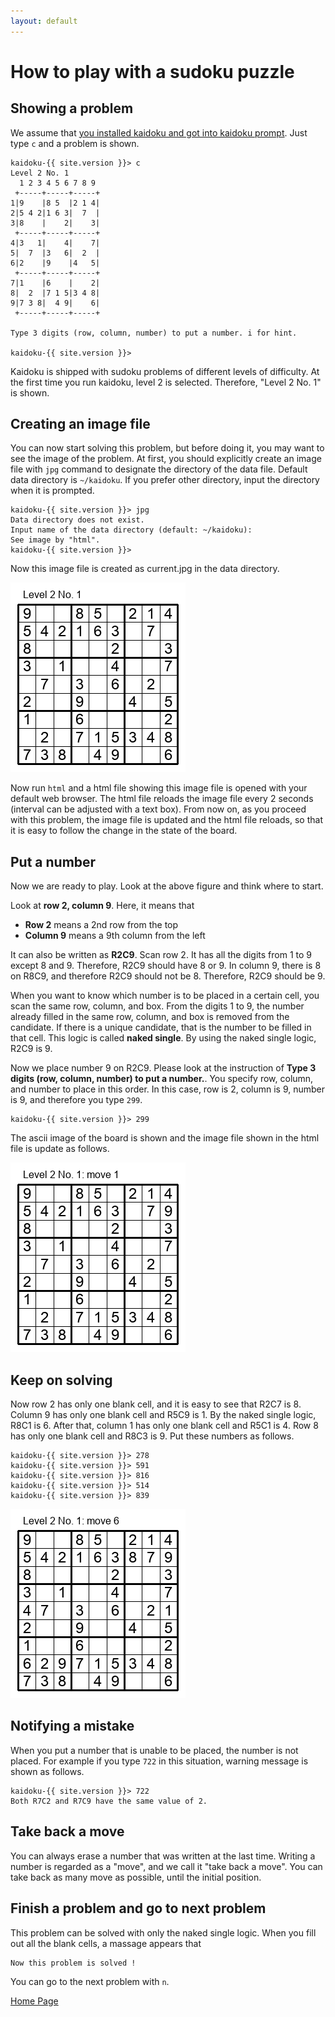```yaml
---
layout: default
---
```


# How to play with a sudoku puzzle

## Showing a problem

We assume that [you installed kaidoku and got into kaidoku prompt](install). Just type `c` and a problem is shown.

```
kaidoku-{{ site.version }}> c
Level 2 No. 1
  1 2 3 4 5 6 7 8 9
 +-----+-----+-----+
1|9    |8 5  |2 1 4|
2|5 4 2|1 6 3|  7  |
3|8    |    2|    3|
 +-----+-----+-----+
4|3   1|    4|    7|
5|  7  |3   6|  2  |
6|2    |9    |4   5|
 +-----+-----+-----+
7|1    |6    |    2|
8|  2  |7 1 5|3 4 8|
9|7 3 8|  4 9|    6|
 +-----+-----+-----+

Type 3 digits (row, column, number) to put a number. i for hint.

kaidoku-{{ site.version }}>
```

Kaidoku is shipped with sudoku problems of different levels of difficulty. At the first time you run kaidoku, level 2 is selected. Therefore, "Level 2 No. 1" is shown.

## Creating an image file

You can now start solving this problem, but before doing it, you may want to see the image of the problem. At first, you should explicitly create an image file with `jpg` command to designate the directory of the data file. Default data directory is `~/kaidoku`. If you prefer other directory, input the directory when it is prompted.

```
kaidoku-{{ site.version }}> jpg
Data directory does not exist.
Input name of the data directory (default: ~/kaidoku):
See image by "html".
kaidoku-{{ site.version }}>
```

Now this image file is created as current.jpg in the data directory.

![](img/2-1.jpg)

Now run `html` and a html file showing this image file is opened with your default web browser. The html file reloads the image file every 2 seconds (interval can be adjusted with a text box). From now on, as you proceed with this problem, the image file is updated and the html file reloads, so that it is easy to follow the change in the state of the board.

## Put a number

Now we are ready to play. Look at the above figure and think where to start.

Look at **row 2, column 9**. Here, it means that

- **Row 2** means a 2nd row from the top
- **Column 9** means a 9th column from the left

It can also be written as **R2C9**. Scan row 2. It has all the digits from 1 to 9 except 8 and 9. Therefore, R2C9 should have 8 or 9. In column 9, there is 8 on R8C9, and therefore R2C9 should not be 8. Therefore, R2C9 should be 9.

When you want to know which number is to be placed in a certain cell, you scan the same row, column, and box. From the digits 1 to 9, the number already filled in the same row, column, and box is removed from the candidate. If there is a unique candidate, that is the number to be filled in that cell. This logic is called **naked single**. By using the naked single logic, R2C9 is 9.

Now we place number 9 on R2C9. Please look at the instruction of **Type 3 digits (row, column, number) to put a number.**. You specify row, column, and number to place in this order. In this case, row is 2, column is 9, number is 9, and therefore you type `299`.

    kaidoku-{{ site.version }}> 299

The ascii image of the board is shown and the image file shown in the html file is update as follows.

![](img/2-1-1.jpg)

## Keep on solving

Now row 2 has only one blank cell, and it is easy to see that R2C7 is 8. Column 9 has only one blank cell and R5C9 is 1. By the naked single logic, R8C1 is 6. After that, column 1 has only one blank cell and R5C1 is 4. Row 8 has only one blank cell and R8C3 is 9. Put these numbers as follows.

    kaidoku-{{ site.version }}> 278
    kaidoku-{{ site.version }}> 591
    kaidoku-{{ site.version }}> 816
    kaidoku-{{ site.version }}> 514
    kaidoku-{{ site.version }}> 839

![](img/2-1-6.jpg)

## Notifying a mistake

When you put a number that is unable to be placed, the number is not placed. For example if you type `722` in this situation, warning message is shown as follows.

    kaidoku-{{ site.version }}> 722
    Both R7C2 and R7C9 have the same value of 2.

## Take back a move

You can always erase a number that was written at the last time. Writing a number is regarded as a "move", and we call it "take back a move". You can take back as many move as possible, until the initial position.

## Finish a problem and go to next problem

This problem can be solved with only the naked single logic. When you fill out all the blank cells, a massage appears that

    Now this problem is solved !

You can go to the next problem with `n`.

[Home Page](./)
